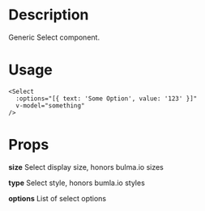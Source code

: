 # Description

Generic Select component.

# Usage

```vue
<Select
  :options="[{ text: 'Some Option', value: '123' }]"
  v-model="something"
/>
```

# Props

**size** Select display size, honors bulma.io sizes

**type** Select style, honors bumla.io styles

**options** List of select options
